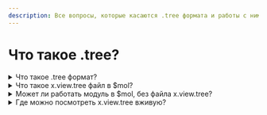 ```yaml
---
description: Все вопросы, которые касаются .tree формата и работы с ним.
---
```


# Что такое .tree?

<details>

<summary>Что такое .tree формат?</summary>

Tree формат - это специальный удобный формат текстовых данных, который ближе всего похож на json и yaml.\
Подробнее есть видео и статьи в этой презентации: [https://mol.hyoo.ru/#!author=nin-jin/repo=HabHub/article=37/section=slides/slides=https%3A%2F%2Fnin-jin.github.io%2Fslides%2Ftree%2F](https://mol.hyoo.ru/#!author=nin-jin/repo=HabHub/article=37/section=slides/slides=https%3A%2F%2Fnin-jin.github.io%2Fslides%2Ftree%2F)

</details>

<details>

<summary>Что такое x.view.tree файл в $mol?</summary>

Файлы x.view.tree в модуле - это декларативный способ описать структуру страницы. Другими словами - это шаблонизатор на синтаксисе .tree.

Файл view.tree, сборщик компилирует в обычный класс на typescript.

Подробнее можете прочитать в этой статье [https://github.com/hyoo-ru/mam\_mol/tree/master/view](https://github.com/hyoo-ru/mam\_mol/tree/master/view#all-special-chars)

Краткий синтаксис из этой стать [https://github.com/hyoo-ru/mam\_mol/tree/master/view#all-special-chars](https://github.com/hyoo-ru/mam\_mol/tree/master/view#all-special-chars) , но в первый раз лучше прочитать её полностью, т.к. там есть примеры, как использовать в $mol\
\
От комьюнити:\
\- Вы можете почитать view.tree на пальцах в этой статье [https://page.hyoo.ru/#!=pl2jnm\_cvgbaz](https://page.hyoo.ru/#!=pl2jnm\_cvgbaz)

</details>

<details>

<summary>Может ли работать модуль в $mol, без файла x.view.tree?</summary>

Да, x.view.tree - декларативное отображение структуры компоненто, но оно не обязательно. Модуль будет работать и без него

</details>

<details>

<summary>Где можно посмотреть x.view.tree вживую?</summary>

[Песочница для View.Tree](https://mol.hyoo.ru/#!Description=Setup%20your%20editor/author=nin-jin/repo=HabHub/article=13/slide=0/slides=https%3A%2F%2Fnin-jin.github.io%2Fslides%2Fslides%2F/section=view.tree)\
Вы можете зайти в неё и вживую посмотреть, в какой класс TS собирается view.tree&#x20;

</details>
